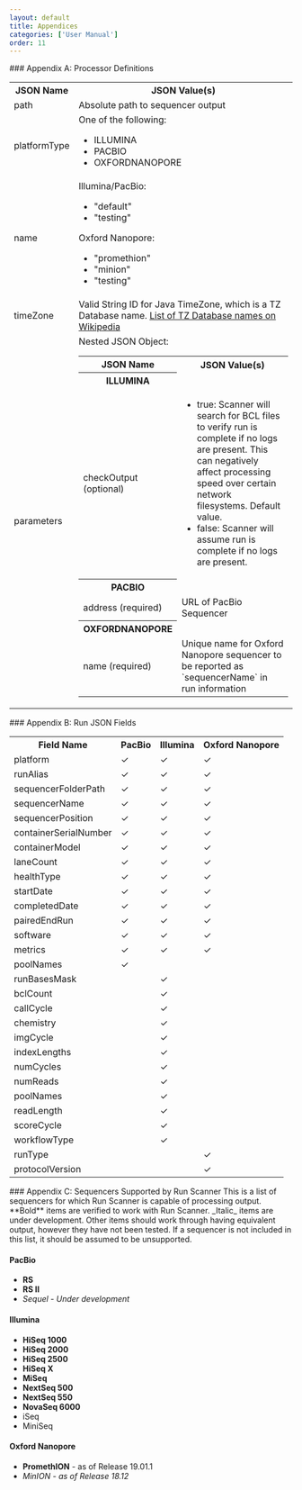 ```yaml
---
layout: default
title: Appendices
categories: ['User Manual']
order: 11
---
```

<a id="A" />
### Appendix A: Processor Definitions
<table>
	<tr>
		<th>JSON Name</th>
		<th>JSON Value(s)</th>
	</tr>
	<tr>
		<td>path</td>
		<td>Absolute path to sequencer output</td>
	</tr>
	<tr>
		<td>platformType</td>
		<td>One of the following:
		<ul>
			<li>ILLUMINA</li>
			<li>PACBIO</li>
			<li>OXFORDNANOPORE</li>
		</ul></td>
	</tr>
	<tr>
		<td>name</td>
		<td>Illumina/PacBio:
		<ul>
			<li>"default"</li>
			<li>"testing"</li>
		</ul>
		Oxford Nanopore:
		<ul>
			<li>"promethion"</li>
			<li>"minion"</li>
			<li>"testing"</li>
		</ul></td>
	</tr>
	<tr>
		<td>timeZone</td>
		<td>Valid String ID for Java TimeZone, which is a TZ Database name. <a href="https://en.wikipedia.org/wiki/List_of_tz_database_time_zones#List">List of TZ Database names on Wikipedia</a></td>
	</tr>
	<tr>
		<td>parameters</td>
		<td>Nested JSON Object:
		<table>
			<tr>
				<th>JSON Name</th>
				<th>JSON Value(s)</th>
			</tr>
			<tr colspan="2">
				<th>ILLUMINA</th>
			</tr>
			<tr>
				<td>checkOutput (optional)</td>
				<td><ul>
					<li>true: Scanner will search for BCL files to verify run is complete if no logs are present. This can negatively affect processing speed over certain network filesystems. Default value.</li>
					<li>false: Scanner will assume run is complete if no logs are present.</li>
				</ul></td>
			</tr>
			<tr colspan="2">
				<th>PACBIO</th>
			</tr>
			<tr>
				<td>address (required)</td>
				<td>URL of PacBio Sequencer</td>
			</tr>
			<tr colspan="2">
				<th>OXFORDNANOPORE</th>
			</tr>
			<tr>
				<td>name (required)</td>
				<td>Unique name for Oxford Nanopore sequencer to be reported as `sequencerName` in run information</td>
			</tr>
		</table></td>
	</tr>
</table>


<a id="B" />
### Appendix B: Run JSON Fields
<!-- TODO: Convert this to explanations rather than checkmarks, esp bc they might vary in meaning b/w PromION and MinION -->
<table>
	<tr>
		<th>Field Name</th>
		<th>PacBio</th>
		<th>Illumina</th>
		<th>Oxford Nanopore</th>
	</tr>
	<tr>
		<td>platform</td>
		<td>✓</td>
		<td>✓</td>
		<td>✓</td>
	</tr>
	<tr>
		<td>runAlias</td>
		<td>✓</td>
		<td>✓</td>
		<td>✓</td>
	</tr>
	<tr>
		<td>sequencerFolderPath</td>
		<td>✓</td>
		<td>✓</td>
		<td>✓</td>
	</tr>
	<tr>
		<td>sequencerName</td>
		<td>✓</td>
		<td>✓</td>
		<td>✓</td>
	</tr>
	<tr>
		<td>sequencerPosition</td>
		<td>✓</td>
		<td>✓</td>
		<td>✓</td>
	</tr>
	<tr>
		<td>containerSerialNumber</td>
		<td>✓</td>
		<td>✓</td>
		<td>✓</td>
	</tr>
	<tr>
		<td>containerModel</td>
		<td>✓</td>
		<td>✓</td>
		<td>✓</td>
	</tr>
	<tr>
		<td>laneCount</td>
		<td>✓</td>
		<td>✓</td>
		<td>✓</td>
	</tr>
	<tr>
		<td>healthType</td>
		<td>✓</td>
		<td>✓</td>
		<td>✓</td>
	</tr>
	<tr>
		<td>startDate</td>
		<td>✓</td>
		<td>✓</td>
		<td>✓</td>
	</tr>
	<tr>
		<td>completedDate</td>
		<td>✓</td>
		<td>✓</td>
		<td>✓</td>
	</tr>
	<tr>
		<td>pairedEndRun</td>
		<td>✓</td>
		<td>✓</td>
		<td>✓</td>
	</tr>
	<tr>
		<td>software</td>
		<td>✓</td>
		<td>✓</td>
		<td>✓</td>
	</tr>
	<tr>
		<td>metrics</td>
		<td>✓</td>
		<td>✓</td>
		<td>✓</td>
	</tr>
	<tr>
		<td>poolNames</td>
		<td>✓</td>
		<td></td>
		<td></td>
	</tr>
	<tr>
		<td>runBasesMask</td>
		<td></td>
		<td>✓</td>
		<td></td>
	</tr>
	<tr>
		<td>bclCount</td>
		<td></td>
		<td>✓</td>
		<td></td>
	</tr>
	<tr>
		<td>callCycle</td>
		<td></td>
		<td>✓</td>
		<td></td>
	</tr>
	<tr>
		<td>chemistry</td>
		<td></td>
		<td>✓</td>
		<td></td>
	</tr>
	<tr>
		<td>imgCycle</td>
		<td></td>
		<td>✓</td>
		<td></td>
	</tr>
	<tr>
		<td>indexLengths</td>
		<td></td>
		<td>✓</td>
		<td></td>
	</tr>
	<tr>
		<td>numCycles</td>
		<td></td>
		<td>✓</td>
		<td></td>
	</tr>
	<tr>
		<td>numReads</td>
		<td></td>
		<td>✓</td>
		<td></td>
	</tr>
	<tr>
		<td>poolNames</td>
		<td></td>
		<td>✓</td>
		<td></td>
	</tr>
	<tr>
		<td>readLength</td>
		<td></td>
		<td>✓</td>
		<td></td>
	</tr>
	<tr>
		<td>scoreCycle</td>
		<td></td>
		<td>✓</td>
		<td></td>
	</tr>
	<tr>
		<td>workflowType</td>
		<td></td>
		<td>✓</td>
		<td></td>
	</tr>
	<tr>
		<td>runType</td>
		<td></td>
		<td></td>
		<td>✓</td>
	</tr>
	<tr>
		<td>protocolVersion</td>
		<td></td>
		<td></td>
		<td>✓</td>
	</tr>
</table>




<a id="C" />
### Appendix C: Sequencers Supported by Run Scanner
This is a list of sequencers for which Run Scanner is capable of processing output. 
**Bold** items are verified to work with Run Scanner. _Italic_ items are under development. Other items should work through having equivalent output, however they have not been tested. 
If a sequencer is not included in this list, it should be assumed to be unsupported.

#### PacBio
* **RS**
* **RS II**
* _Sequel - Under development_

#### Illumina
* **HiSeq 1000**
* **HiSeq 2000**
* **HiSeq 2500**
* **HiSeq X**
* **MiSeq**
* **NextSeq 500**
* **NextSeq 550**
* **NovaSeq 6000**
* iSeq
* MiniSeq

#### Oxford Nanopore

* **PromethION** - as of Release 19.01.1
* _MinION - as of Release 18.12_
<!-- TODO: make minion bold when the RunProcessor for that is done -->
